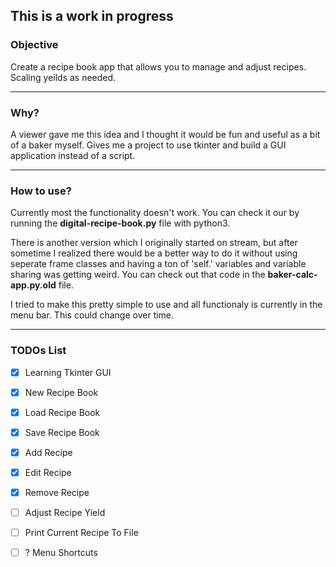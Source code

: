 ## This is a work in progress

### Objective
Create a recipe book app that allows you to manage and adjust recipes. Scaling yeilds as needed.

---
### Why?
A viewer gave me this idea and I thought it would be fun and useful as a bit of a baker myself. Gives me a project to use tkinter and build a GUI application instead of a script.

---
### How to use?
Currently most the functionality doesn't work. You can check it our by running the **digital-recipe-book.py** file with python3.

There is another version which I originally started on stream, but after sometime I realized there would be a better way to do it without using seperate frame classes and having a ton of 'self.' variables and variable sharing was getting weird. You can check out that code in the **baker-calc-app.py.old** file.

I tried to make this pretty simple to use and all functionaly is currently in the menu bar. This could change over time.

---
### TODOs List
 - [x] Learning Tkinter GUI
 - [x] New Recipe Book
 - [x] Load Recipe Book
 - [x] Save Recipe Book
 - [x] Add Recipe
 - [x] Edit Recipe
 - [x] Remove Recipe
 - [ ] Adjust Recipe Yield
 - [ ] Print Current Recipe To File
 - [ ] ? Menu Shortcuts
 
